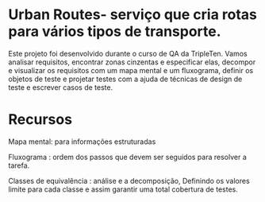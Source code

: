 # Urban Routes- serviço que cria rotas para vários tipos de transporte.
Este projeto foi desenvolvido durante o curso de QA da TripleTen. 
Vamos analisar requisitos, encontrar zonas cinzentas e especificar elas, decompor e visualizar os requisitos com um mapa mental e um fluxograma, definir os objetos de teste e projetar testes com a ajuda de técnicas de design de teste e escrever casos de teste.

# Recursos
Mapa mental: para informações estruturadas

Fluxograma : ordem dos passos que devem ser seguidos para resolver a tarefa.

Classes de equivalência : análise e a decomposição, Definindo os valores limite para cada classe e assim garantir uma total cobertura de testes.







